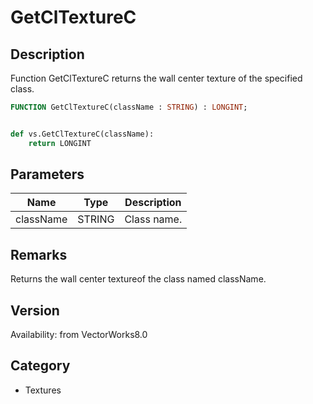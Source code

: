 # GetClTextureC

## Description
Function GetClTextureC returns the wall center texture of the specified class.

```pascal
FUNCTION GetClTextureC(className : STRING) : LONGINT;
```

```python

def vs.GetClTextureC(className):
    return LONGINT
```

## Parameters
|Name|Type|Description|
|---|---|---|
|className|STRING|Class name.|

## Remarks
Returns the wall center textureof the class named className.

## Version
Availability: from VectorWorks8.0
## Category
* Textures

